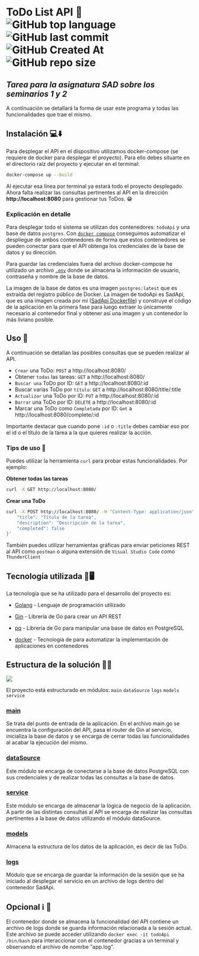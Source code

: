 # ToDo List API 📒 ![GitHub top language](https://img.shields.io/github/languages/top/alerone/SadAPI?color=%2377CDFF) ![GitHub last commit](https://img.shields.io/github/last-commit/alerone/SadAPI?color=%23bc0bbf) ![GitHub Created At](https://img.shields.io/github/created-at/alerone/SadAPI?color=%230dba69) ![GitHub repo size](https://img.shields.io/github/repo-size/alerone/SadAPI?color=%23390385)

## _Tarea para la asignatura SAD sobre los seminarios 1 y 2_

A continuación se detallará la forma de usar este programa y todas las funcionalidades que trae el mismo.

## Instalación 💻⬇️

Para desplegar el API en el dispositivo utilizamos docker-compose (se requiere de docker para desplegar el proyecto). Para ello debes situarte en el directorio raíz del proyecto y ejecutar en el terminal:

```bash
docker-compose up --build
```

Al ejecutar esa línea por terminal ya estará todo el proyecto desplegado. Ahora falta realizar las consultas pertinentes al API en la dirección **http://localhost:8080** para gestionar tus ToDos. 😁

### Explicación en detalle

Para desplegar todo el sistema se utilizan dos contenedores: `todoApi` y una base de datos `postgres`. Con [`docker compose`](./docker-compose.yaml) conseguimos automatizar el despliegue de ambos contenedores de forma que estos contenedores se pueden conectar para que el API obtenga los credenciales de la base de datos y su dirección.

Para guardar las credenciales fuera del archivo docker-compose he utilizado un archivo [`.env`](./src/.env) donde se almacena la información de usuario, contraseña y nombre de la base de datos.

La imagen de la base de datos es una imagen `postgres:latest` que es extraída del registro público de Docker. La imagen de todoApi es SadApi, que es una imagen creada por mí ([SadApi Dockerfile](./src/Dockerfile)) y construye el código de la aplicación en la primera fase para luego extraer lo únicamente necesario al contenedor final y obtener así una imagen y un contenedor lo más liviano posible.

## Uso 🧠

A continuación se detallan las posibles consultas que se pueden realizar al API.

- `Crear` una ToDo: `POST` a http://localhost:8080/
- Obtener `todas` las tareas: `GET` a http://localhost:8080/
- `Buscar una` ToDo por ID: `GET` a http://localhost:8080/:id
- Buscar varias ToDo por `título`: `GET` a http://localhost:8080/title/:title
- `Actualizar` una ToDo por ID: `PUT` a http://localhost:8080/:id
- `Borrar` una ToDo por ID: `DELETE` a http://localhost:8080/:id
- Marcar una ToDo como `Completada` por ID: `Get` a http://localhost:8080/complete/:id

Importante destacar que cuando pone `:id` o `:title` debes cambiar eso por el id o el título de la tarea a la que quieres realizar la acción.

### Tips de uso 📓

Puedes utilizar la herramienta `curl` para probar estas funcionalidades. Por ejemplo:

**Obtener todas las tareas**

```bash
curl -X GET http://localhost:8080/
```

**Crear una ToDo**

```bash
curl -X POST http://localhost:8080/ -H "Content-Type: application/json" -d '{
    "title": "Título de la tarea",
    "description": "Descripción de la tarea",
    "completed": false
}'
```

También puedes utilizar herramientas gráficas para enviar peticiones REST al API como `postman` o alguna extensión de `Visual Studio Code` como `ThunderClient`

## Tecnología utilizada 🤖🖥️

La tecnología que se ha utilizado para el desarrollo del proyecto es:

- [Golang](https://go.dev/) - Lenguaje de programación utilizado

- [Gin](github.com/gin-gonic/gin) - Librería de Go para crear un API REST

- [pq](github.com/lib/pq) - Librería de Go para manipular una base de datos en PostgreSQL

- [docker](https://www.docker.com/) - Tecnología de para automatizar la implementación de aplicaciones en contenedores

## Estructura de la solución 🏢👷

![](./assets/Estructura%20aplicación.png)

El proyecto está estructurado en módulos: `main` `dataSource` `logs` `models` `service`

### [main](./src/main.go)

Se trata del punto de entrada de la aplicación. En el archivo main.go se encuentra la configuración del API, pasa el router de Gin al servicio, inicializa la base de datos y se encarga de cerrar todas las funcionalidades al acabar la ejecución del mismo.

### [dataSource](./src/dataSource/)

Este módulo se encarga de conectarse a la base de datos PostgreSQL con sus credenciales y de realizar todas las consultas a la base de datos.

### [service](./src/service/)

Este módulo se encarga de almacenar la lógica de negocio de la aplicación. A partir de las distintas consultas al API se encarga de realizar las consultas pertinentes a la base de datos utilizando el módulo dataSource.

### [models](./src/models/)

Almacena la estructura de los datos de la aplicación, es decir de las ToDo.

### [logs](./src/logs/)

Módulo que se encarga de guardar la información de la sesión que se ha iniciado al desplegar el servicio en un archivo de logs dentro del contenedor SadApi.

## Opcional ℹ️ 🚀
El contenedor donde se almacena la funcionalidad del API contiene un archivo de logs donde se guarda información relacionada a la sesión actual. Este archivo se puede acceder utilizando `docker exec -it todoApi /bin/bash` para interaccionar con el contenedor gracias a un terminal y observando el archivo de nomrbe "app.log".
